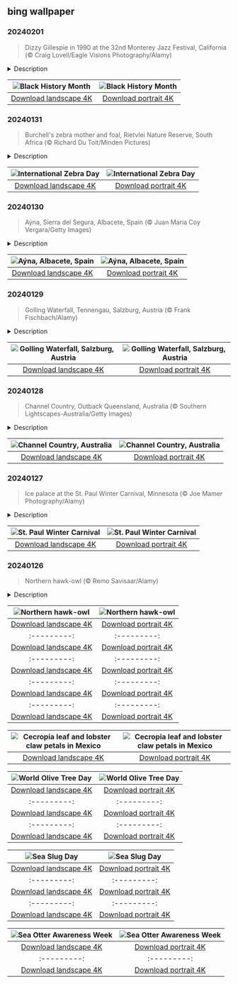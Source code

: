 ## bing wallpaper

### 20240201

> Dizzy Gillespie in 1990 at the 32nd Monterey Jazz Festival, California (© Craig Lovell/Eagle Visions Photography/Alamy)

<details>
<summary>Description</summary>

> Born in New Orleans around the turn of the 20th century, with a sound that came from the blues, ragtime, and call-and-response vocals, jazz music is a notable chapter in Black history. You can almost hear John 'Dizzy' Gillespie playing his signature bent trumpet, featured on our homepage today. Gillespie made his name in bebop, often called the first modern form of jazz, playing alongside other greats including Charlie Parker, Miles Davis, and Thelonious Monk. Black musicians created genres like rock and roll, funk, hip-hop, and soul, the soundtrack to American culture and Black history.
> 
> 
> 
> 

</details>

| ![Black History Month](https://cn.bing.com/th?id=OHR.DizzyGillespie_EN-US7637800342_UHD.jpg&pid=hp&w=400&h=224&rs=1&c=4) | ![Black History Month](https://cn.bing.com/th?id=OHR.DizzyGillespie_EN-US7637800342_1080x1920.jpg&pid=hp&w=155&h=315&rs=1&c=4) |
|:---------:|:---------:|
| [Download landscape 4K](https://cn.bing.com/th?id=OHR.DizzyGillespie_EN-US7637800342_UHD.jpg) | [Download portrait 4K](https://cn.bing.com/th?id=OHR.DizzyGillespie_EN-US7637800342_1080x1920.jpg) |

### 20240131

> Burchell's zebra mother and foal, Rietvlei Nature Reserve, South Africa (© Richard Du Toit/Minden Pictures)

<details>
<summary>Description</summary>

> It's time for some black-and-white thinking. January 31 is International Zebra Day, celebrating the stripey creatures pictured here in Rietvlei Nature Reserve, South Africa. There are three species of zebra: plains, mountain, and Grévy's, and several subspecies. The mother and foal on our homepage are Burchell's zebras, a subspecies of the plains zebra. Found across eastern and southern Africa, zebras thrive in savannas, shrublands, woodlands, and mountain regions. They spend most of their time eating grasses, leaves, and shrubs, and can travel hundreds of miles in search of food and water. Sadly, all three species are under threat due to hunting and habitat destruction. International Zebra Day aims to raise awareness of conservation efforts, to help protect these striking creatures.
> 
> 
> 
> 

</details>

| ![International Zebra Day](https://cn.bing.com/th?id=OHR.ZebraMother_EN-US7544209908_UHD.jpg&pid=hp&w=400&h=224&rs=1&c=4) | ![International Zebra Day](https://cn.bing.com/th?id=OHR.ZebraMother_EN-US7544209908_1080x1920.jpg&pid=hp&w=155&h=315&rs=1&c=4) |
|:---------:|:---------:|
| [Download landscape 4K](https://cn.bing.com/th?id=OHR.ZebraMother_EN-US7544209908_UHD.jpg) | [Download portrait 4K](https://cn.bing.com/th?id=OHR.ZebraMother_EN-US7544209908_1080x1920.jpg) |

### 20240130

> Aýna, Sierra del Segura, Albacete, Spain (© Juan Maria Coy Vergara/Getty Images)

<details>
<summary>Description</summary>

> Welcome to the tiny Spanish village of Aýna, in a steep valley carved by the River Mundo in the Sierra del Segura range. This part of the Castile-La Mancha region is sometimes called Manchegan Switzerland, thanks to those snow-capped peaks during the winter months. The steep, rocky terrain here means the villagers, of whom there are less than 1,000, cultivate the land on terraces dug into the mountainside. To see Aýna from this perspective, you'll need to visit the Mirador del Diablo, or Devil's Viewpoint, one of several viewing areas dotted around this picturesque valley.
> 
> 
> 
> 

</details>

| ![Aýna, Albacete, Spain](https://cn.bing.com/th?id=OHR.AlbaceteSpain_EN-US7443919036_UHD.jpg&pid=hp&w=400&h=224&rs=1&c=4) | ![Aýna, Albacete, Spain](https://cn.bing.com/th?id=OHR.AlbaceteSpain_EN-US7443919036_1080x1920.jpg&pid=hp&w=155&h=315&rs=1&c=4) |
|:---------:|:---------:|
| [Download landscape 4K](https://cn.bing.com/th?id=OHR.AlbaceteSpain_EN-US7443919036_UHD.jpg) | [Download portrait 4K](https://cn.bing.com/th?id=OHR.AlbaceteSpain_EN-US7443919036_1080x1920.jpg) |

### 20240129

> Golling Waterfall, Tennengau, Salzburg, Austria (© Frank Fischbach/Alamy)

<details>
<summary>Description</summary>

> This chilly scene captures Austria's stunning Golling Waterfall, less than 20 miles south of the city of Salzburg. Tumbling down in two stages from the mouth of the Schwarzbachfall cave, the 249-foot fall is a sight to behold in every season—whether it's framed by the lush greenery of spring or the icy embrace of winter. This region is known for its natural wonders and is also home to the world’s biggest ice cave, Eisriesenwelt, and the narrow Salzachöfen Gorge, considered to be the birthplace of white-water kayaking. Whether you are into hiking, photography, or just looking to spend some quality time in nature, this is a great Austrian destination.
> 
> 
> 
> 

</details>

| ![Golling Waterfall, Salzburg, Austria](https://cn.bing.com/th?id=OHR.GollingerFalls_EN-US7184224692_UHD.jpg&pid=hp&w=400&h=224&rs=1&c=4) | ![Golling Waterfall, Salzburg, Austria](https://cn.bing.com/th?id=OHR.GollingerFalls_EN-US7184224692_1080x1920.jpg&pid=hp&w=155&h=315&rs=1&c=4) |
|:---------:|:---------:|
| [Download landscape 4K](https://cn.bing.com/th?id=OHR.GollingerFalls_EN-US7184224692_UHD.jpg) | [Download portrait 4K](https://cn.bing.com/th?id=OHR.GollingerFalls_EN-US7184224692_1080x1920.jpg) |

### 20240128

> Channel Country, Outback Queensland, Australia (© Southern Lightscapes-Australia/Getty Images)

<details>
<summary>Description</summary>

> Narrow waterways run like veins through the Australian Outback's Channel Country, a sprawling, ancient flood plain named after its crisscrossing river channels. The huge flat area is transformed from a parched desert canvas to a vibrant tapestry of wildflowers when rainfall is abundant. Indigenous Australians have lived off this land for tens of thousands of years and some offer tours and classes about how to survive in the Outback. This unspoiled region is also home to a bonanza of wildlife—kangaroos that bounce along the plains, strutting emus, and preening purple-crowned fairywrens. If you're lucky, you might even spot a bilby—a nocturnal marsupial with rabbit-like ears. So, are you ready to 'channel' your inner explorer?
> 
> 
> 
> 

</details>

| ![Channel Country, Australia](https://cn.bing.com/th?id=OHR.ChannelOutback_EN-US7094425288_UHD.jpg&pid=hp&w=400&h=224&rs=1&c=4) | ![Channel Country, Australia](https://cn.bing.com/th?id=OHR.ChannelOutback_EN-US7094425288_1080x1920.jpg&pid=hp&w=155&h=315&rs=1&c=4) |
|:---------:|:---------:|
| [Download landscape 4K](https://cn.bing.com/th?id=OHR.ChannelOutback_EN-US7094425288_UHD.jpg) | [Download portrait 4K](https://cn.bing.com/th?id=OHR.ChannelOutback_EN-US7094425288_1080x1920.jpg) |

### 20240127

> Ice palace at the St. Paul Winter Carnival, Minnesota (© Joe Mamer Photography/Alamy)

<details>
<summary>Description</summary>

> A chilly paradise awaits at the St. Paul Winter Carnival! This annual celebration, taking place between January 25 and February 4 this year, transforms Minnesota's capital city into a winter wonderland. It all started in 1885, when a group of reporters visited and referred to Minnesota as another Siberia, unfit for human habitation. This offended city officials who devised a plan to showcase the area's winter beauty. The Winter Carnival was born, featuring seasonal activities such as bobsledding and ice horse-racing. Today, the carnival attracts visitors and strengthens community bonds through parades, markets, and winter sports. And ice sculptors carve stunning but fleeting works of art, like the frozen palace towering over today's image.
> 
> 
> 
> 

</details>

| ![St. Paul Winter Carnival](https://cn.bing.com/th?id=OHR.WinterCarnival_EN-US6859361078_UHD.jpg&pid=hp&w=400&h=224&rs=1&c=4) | ![St. Paul Winter Carnival](https://cn.bing.com/th?id=OHR.WinterCarnival_EN-US6859361078_1080x1920.jpg&pid=hp&w=155&h=315&rs=1&c=4) |
|:---------:|:---------:|
| [Download landscape 4K](https://cn.bing.com/th?id=OHR.WinterCarnival_EN-US6859361078_UHD.jpg) | [Download portrait 4K](https://cn.bing.com/th?id=OHR.WinterCarnival_EN-US6859361078_1080x1920.jpg) |

### 20240126

> Northern hawk-owl (© Remo Savisaar/Alamy)

<details>
<summary>Description</summary>

> While other owls spend their days sleeping off the night before, the northern hawk-owl is a bird of a different feather. One of the few owls active during the day, that piercing gaze scours the boreal forests of North America, Europe, and Asia for prey. Northern hawk-owls aren't picky eaters: Mice, rats, voles, lemmings, rabbits, shrews, moles, and the occasional frog are all on the menu. These vocal birds have different calls for mating, chatting with their young, and warning that danger is nearby. If you get too close to their nest, protective parents have been known to swoop at humans to keep them away.
> 
> 
> 
> 

</details>

| ![Northern hawk-owl](https://cn.bing.com/th?id=OHR.HawkOwl_EN-US6646901652_UHD.jpg&pid=hp&w=400&h=224&rs=1&c=4) | ![Northern hawk-owl](https://cn.bing.com/th?id=OHR.HawkOwl_EN-US6646901652_1080x1920.jpg&pid=hp&w=155&h=315&rs=1&c=4) |
|:---------:|:---------:|
| [Download landscape 4K](https://cn.bing.com/th?id=OHR.HawkOwl_EN-US6646901652_UHD.jpg) | [Download portrait 4K](https://cn.bing.com/th?id=OHR.HawkOwl_EN-US6646901652_1080x1920.jpg) |g&pid=hp&w=155&h=315&rs=1&c=4) |
|:---------:|:---------:|
| [Download landscape 4K](https://cn.bing.com/th?id=OHR.DwynwensDay_EN-US2844762878_UHD.jpg) | [Download portrait 4K](https://cn.bing.com/th?id=OHR.DwynwensDay_EN-US2844762878_1080x1920.jpg) |pg) |=OHR.SantaCruzSunrise_EN-US6436233856_1080x1920.jpg) |.jpg) | [Download portrait 4K](https://cn.bing.com/th?id=OHR.MacaroniPenguins_EN-US2046934125_1080x1920.jpg) |id=hp&w=155&h=315&rs=1&c=4) |
|:---------:|:---------:|
| [Download landscape 4K](https://cn.bing.com/th?id=OHR.PlitviceWinter_EN-US1870468945_UHD.jpg) | [Download portrait 4K](https://cn.bing.com/th?id=OHR.PlitviceWinter_EN-US1870468945_1080x1920.jpg) |ad portrait 4K](https://cn.bing.com/th?id=OHR.SleepyWolf_EN-US1667992900_1080x1920.jpg) ||_UHD.jpg) | [Download portrait 4K](https://cn.bing.com/th?id=OHR.SleepingFox_EN-US7231760677_1080x1920.jpg) |.BisonSnow_EN-US6764351912_1080x1920.jpg&pid=hp&w=155&h=315&rs=1&c=4) |
|:---------:|:---------:|
| [Download landscape 4K](https://cn.bing.com/th?id=OHR.BisonSnow_EN-US6764351912_UHD.jpg) | [Download portrait 4K](https://cn.bing.com/th?id=OHR.BisonSnow_EN-US6764351912_1080x1920.jpg) |6_UHD.jpg) | [Download portrait 4K](https://cn.bing.com/th?id=OHR.DeathValleySalt_EN-US1068737086_1080x1920.jpg) |N-US0948108910_1080x1920.jpg) |ing.com/th?id=OHR.EagleTree_EN-US8588984234_1080x1920.jpg) |d portrait 4K](https://cn.bing.com/th?id=OHR.SurfSanDiego_EN-US0761983664_1080x1920.jpg) |?id=OHR.CormorantBridge_EN-US1902862286_1080x1920.jpg) |om/th?id=OHR.AmericanWetlands_EN-US1844827155_1080x1920.jpg&pid=hp&w=155&h=315&rs=1&c=4) |
|:---------:|:---------:|
| [Download landscape 4K](https://cn.bing.com/th?id=OHR.AmericanWetlands_EN-US1844827155_UHD.jpg) | [Download portrait 4K](https://cn.bing.com/th?id=OHR.AmericanWetlands_EN-US1844827155_1080x1920.jpg) |9784_UHD.jpg) | [Download portrait 4K](https://cn.bing.com/th?id=OHR.RedPlanetDay_EN-US9693219784_1080x1920.jpg) |r claw is often cultivated as an ornamental plant for tropical gardens. Gardeners looking to attract birds love the Heliconia because its plentiful nectar draws hummingbirds to its downward-facing flowers. Those same flowers have special recognition in Bolivia as 'patujú,' the national flower, which appears on one of the country's flags.
> 
> 

</details>

| ![Cecropia leaf and lobster claw petals in Mexico](https://cn.bing.com/th?id=OHR.Cecropia_EN-US9602789937_UHD.jpg&pid=hp&w=400&h=224&rs=1&c=4) | ![Cecropia leaf and lobster claw petals in Mexico](https://cn.bing.com/th?id=OHR.Cecropia_EN-US9602789937_1080x1920.jpg&pid=hp&w=155&h=315&rs=1&c=4) |
|:---------:|:---------:|
| [Download landscape 4K](https://cn.bing.com/th?id=OHR.Cecropia_EN-US9602789937_UHD.jpg) | [Download portrait 4K](https://cn.bing.com/th?id=OHR.Cecropia_EN-US9602789937_1080x1920.jpg) |though olive trees do not grow very tall, usually no more than 30 feet, they live a very long time. One of the oldest known trees in the world, in Portugal, is believed to be 3,350 years old. Many live for millennia, their trunks growing thick and gnarled, and their branches bearing fruit century after century. As civilizations rise and fall around them, these hardy trees remain resilient and steadfast.
> 
> 

</details>

| ![World Olive Tree Day](https://cn.bing.com/th?id=OHR.OliveTreeDay_EN-US9460125670_UHD.jpg&pid=hp&w=400&h=224&rs=1&c=4) | ![World Olive Tree Day](https://cn.bing.com/th?id=OHR.OliveTreeDay_EN-US9460125670_1080x1920.jpg&pid=hp&w=155&h=315&rs=1&c=4) |
|:---------:|:---------:|
| [Download landscape 4K](https://cn.bing.com/th?id=OHR.OliveTreeDay_EN-US9460125670_UHD.jpg) | [Download portrait 4K](https://cn.bing.com/th?id=OHR.OliveTreeDay_EN-US9460125670_1080x1920.jpg) |pid=hp&w=155&h=315&rs=1&c=4) |
|:---------:|:---------:|
| [Download landscape 4K](https://cn.bing.com/th?id=OHR.MonksMound_EN-US9323884241_UHD.jpg) | [Download portrait 4K](https://cn.bing.com/th?id=OHR.MonksMound_EN-US9323884241_1080x1920.jpg) |](https://cn.bing.com/th?id=OHR.Calacas_EN-US6430903741_UHD.jpg) | [Download portrait 4K](https://cn.bing.com/th?id=OHR.Calacas_EN-US6430903741_1080x1920.jpg) |.com/th?id=OHR.SealRiver_EN-US6267835630_1080x1920.jpg&pid=hp&w=155&h=315&rs=1&c=4) |
|:---------:|:---------:|
| [Download landscape 4K](https://cn.bing.com/th?id=OHR.SealRiver_EN-US6267835630_UHD.jpg) | [Download portrait 4K](https://cn.bing.com/th?id=OHR.SealRiver_EN-US6267835630_1080x1920.jpg) |e a more fitting name. Someone call Terry.
> 
> 

</details>

| ![Sea Slug Day](https://cn.bing.com/th?id=OHR.SeaAngel_EN-US5531672696_UHD.jpg&pid=hp&w=400&h=224&rs=1&c=4) | ![Sea Slug Day](https://cn.bing.com/th?id=OHR.SeaAngel_EN-US5531672696_1080x1920.jpg&pid=hp&w=155&h=315&rs=1&c=4) |
|:---------:|:---------:|
| [Download landscape 4K](https://cn.bing.com/th?id=OHR.SeaAngel_EN-US5531672696_UHD.jpg) | [Download portrait 4K](https://cn.bing.com/th?id=OHR.SeaAngel_EN-US5531672696_1080x1920.jpg) |OHR.DarkSkyAcadia_EN-US6966527964_1080x1920.jpg) |.bing.com/th?id=OHR.GoldenJellyfish_EN-US6743816471_1080x1920.jpg&pid=hp&w=155&h=315&rs=1&c=4) |
|:---------:|:---------:|
| [Download landscape 4K](https://cn.bing.com/th?id=OHR.GoldenJellyfish_EN-US6743816471_UHD.jpg) | [Download portrait 4K](https://cn.bing.com/th?id=OHR.GoldenJellyfish_EN-US6743816471_1080x1920.jpg) |ng.com/th?id=OHR.LastDollarRoad_EN-US7923638318_UHD.jpg&pid=hp&w=400&h=224&rs=1&c=4) | ![First day of autumn](https://cn.bing.com/th?id=OHR.LastDollarRoad_EN-US7923638318_1080x1920.jpg&pid=hp&w=155&h=315&rs=1&c=4) |
|:---------:|:---------:|
| [Download landscape 4K](https://cn.bing.com/th?id=OHR.LastDollarRoad_EN-US7923638318_UHD.jpg) | [Download portrait 4K](https://cn.bing.com/th?id=OHR.LastDollarRoad_EN-US7923638318_1080x1920.jpg) |ppers who hunted otters to near extinction before they were protected by law. Although sea otter populations have rebounded, they are still considered endangered. Otters live along the Pacific Coast of North America, from California up to Alaska. Although they can walk on land, they almost never find the need or desire to, even when it's nap time. When they're ready for a snooze, they'll raft up, wrap themselves in a strand of kelp to keep them from drifting away, and recline on the world's biggest waterbed.

</details>

| ![Sea Otter Awareness Week](https://cn.bing.com/th?id=OHR.SitkaOtters_EN-US7714053956_UHD.jpg&pid=hp&w=400&h=224&rs=1&c=4) | ![Sea Otter Awareness Week](https://cn.bing.com/th?id=OHR.SitkaOtters_EN-US7714053956_1080x1920.jpg&pid=hp&w=155&h=315&rs=1&c=4) |
|:---------:|:---------:|
| [Download landscape 4K](https://cn.bing.com/th?id=OHR.SitkaOtters_EN-US7714053956_UHD.jpg) | [Download portrait 4K](https://cn.bing.com/th?id=OHR.SitkaOtters_EN-US7714053956_1080x1920.jpg) |oo_EN-US7569665443_UHD.jpg&pid=hp&w=400&h=224&rs=1&c=4) | ![World Bamboo Day](https://cn.bing.com/th?id=OHR.ArashiyamaBamboo_EN-US7569665443_1080x1920.jpg&pid=hp&w=155&h=315&rs=1&c=4) |
|:---------:|:---------:|
| [Download landscape 4K](https://cn.bing.com/th?id=OHR.ArashiyamaBamboo_EN-US7569665443_UHD.jpg) | [Download portrait 4K](https://cn.bing.com/th?id=OHR.ArashiyamaBamboo_EN-US7569665443_1080x1920.jpg) |